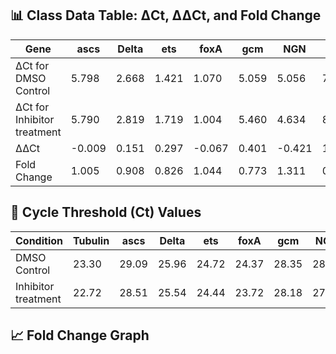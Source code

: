 ## 📊 Class Data Table: ΔCt, ΔΔCt, and Fold Change

| Gene   | ascs  | Delta | ets   | foxA  | gcm   | NGN   | opt   | pak3  | pak4  | pitx  | SM30  | sm50  | soxC  | synB  |
|--------|-------|--------|--------|--------|--------|--------|--------|--------|--------|--------|--------|--------|--------|--------|
| ΔCt for DMSO Control     | 5.798 | 2.668 | 1.421 | 1.070 | 5.059 | 5.056 | 7.725 | 2.110 | 2.276 | 6.383 | -2.327 | 0.405 | 1.777 | 0.831 |
| ΔCt for Inhibitor treatment | 5.790 | 2.819 | 1.719 | 1.004 | 5.460 | 4.634 | 8.989 | 2.576 | 2.534 | 9.005 | -0.952 | 2.092 | 1.609 | 1.341 |
| ΔΔCt   | -0.009 | 0.151 | 0.297 | -0.067 | 0.401 | -0.421 | 1.265 | 0.466 | 0.258 | 2.623 | 1.374 | 1.687 | -0.167 | 0.510 |
| Fold Change | 1.005 | 0.908 | 0.826 | 1.044 | 0.773 | 1.311 | 0.444 | 0.742 | 0.847 | 0.186 | 0.414 | 0.339 | 1.113 | 0.721 |
## 🧪 Cycle Threshold (Ct) Values

| Condition            | Tubulin | ascs  | Delta | ets   | foxA  | gcm   | NGN   | opt   | pak3  | pak4  | pitx  | SM30  | sm50  | soxC  | synB  |
|----------------------|---------|-------|--------|--------|--------|--------|--------|--------|--------|--------|--------|--------|--------|--------|--------|
| DMSO Control         | 23.30   | 29.09 | 25.96 | 24.72 | 24.37 | 28.35 | 28.35 | 31.02 | 25.41 | 25.57 | 29.68 | 20.97 | 23.70 | 25.07 | 24.13 |
| Inhibitor treatment  | 22.72   | 28.51 | 25.54 | 24.44 | 23.72 | 28.18 | 27.35 | 31.71 | 25.29 | 25.25 | 31.72 | 21.77 | 24.81 | 24.33 | 24.06 |
## 📈 Fold Change Graph


